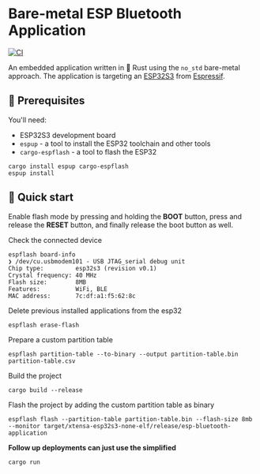 # Bare-metal ESP Bluetooth Application

[![CI](https://github.com/thebino/esp-bluetooth-application/actions/workflows/rust_ci.yml/badge.svg)](https://github.com/thebino/esp-bluetooth-application/actions/workflows/rust_ci.yml)

An embedded application written in 🦀 Rust using the `no_std` bare-metal approach.
The application is targeting an [ESP32S3](https://www.espressif.com/en/products/socs/esp32-s3) from [Espressif](https://www.espressif.com).


## 🔬 Prerequisites

You'll need:
 - ESP32S3 development board
 - `espup` - a tool to install the ESP32 toolchain and other tools
 - `cargo-espflash` - a tool to flash the ESP32

```
cargo install espup cargo-espflash
espup install
```

## 🚀 Quick start

Enable flash mode by pressing and holding the **BOOT** button, press and release the **RESET** button, and finally release the boot button as well.

Check the connected device
```shell
espflash board-info
❯ /dev/cu.usbmodem101 - USB JTAG_serial debug unit
Chip type:         esp32s3 (revision v0.1)
Crystal frequency: 40 MHz
Flash size:        8MB
Features:          WiFi, BLE
MAC address:       7c:df:a1:f5:62:8c
```

Delete previous installed applications from the esp32
```shell
espflash erase-flash
```

Prepare a custom partition table
```shell
espflash partition-table --to-binary --output partition-table.bin partition-table.csv
```

Build the project
```shell
cargo build --release
```

Flash the project by adding the custom partition table as binary
```shell
espflash flash --partition-table partition-table.bin --flash-size 8mb --monitor target/xtensa-esp32s3-none-elf/release/esp-bluetooth-application
```

**Follow up deployments can just use the simplified**
```shell
cargo run
```
